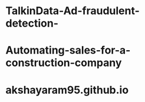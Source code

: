 # TalkinData-Ad-fraudulent-detection-
# Automating-sales-for-a-construction-company
# akshayaram95.github.io
